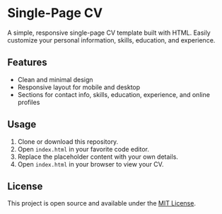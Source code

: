 # Single-Page CV

A simple, responsive single-page CV template built with HTML. Easily customize your personal information, skills, education, and experience.

## Features

- Clean and minimal design
- Responsive layout for mobile and desktop
- Sections for contact info, skills, education, experience, and online profiles

## Usage

1. Clone or download this repository.
2. Open `index.html` in your favorite code editor.
3. Replace the placeholder content with your own details.
4. Open `index.html` in your browser to view your CV.

## License

This project is open source and available under the [MIT License](LICENSE).